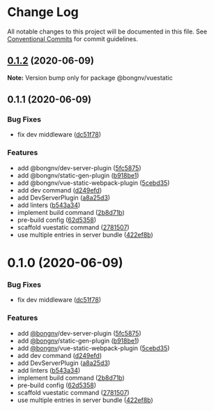 # Change Log

All notable changes to this project will be documented in this file.
See [Conventional Commits](https://conventionalcommits.org) for commit guidelines.

## [0.1.2](https://github.com/bongnv/vuestatic/compare/@bongnv/vuestatic@0.1.1...@bongnv/vuestatic@0.1.2) (2020-06-09)

**Note:** Version bump only for package @bongnv/vuestatic

## 0.1.1 (2020-06-09)

### Bug Fixes

- fix dev middleware ([dc51f78](https://github.com/bongnv/vuestatic/commit/dc51f7879235161112d10ef51b2af3bafbc46853))

### Features

- add @bongnv/dev-server-plugin ([5fc5875](https://github.com/bongnv/vuestatic/commit/5fc5875daec2c91741f1b43cea777ab6b564d098))
- add @bongnv/static-gen-plugin ([b918be1](https://github.com/bongnv/vuestatic/commit/b918be16bb2f58cb71ddef46a14c1bcdbb16f5bc))
- add @bongnv/vue-static-webpack-plugin ([5cebd35](https://github.com/bongnv/vuestatic/commit/5cebd353bd6680631fcbbb89d85212aa4520659e))
- add dev command ([d249efd](https://github.com/bongnv/vuestatic/commit/d249efd9c9812b0b124788989c66619e156ded30))
- add DevServerPlugin ([a8a25d3](https://github.com/bongnv/vuestatic/commit/a8a25d3b571a8ed2b23ca8c57c684ff70b8632e9))
- add linters ([b543a34](https://github.com/bongnv/vuestatic/commit/b543a34c5b954c66bc75a28c67afbaf0be5f9582))
- implement build command ([2b8d71b](https://github.com/bongnv/vuestatic/commit/2b8d71bbc828bc1bae554d4ad9c172ad81548f90))
- pre-build config ([62d5358](https://github.com/bongnv/vuestatic/commit/62d53581ddf9629e2ad99f2d7601a9ffc45f36f7))
- scaffold vuestatic command ([2781507](https://github.com/bongnv/vuestatic/commit/2781507fd7e44ed812df30d9873eb564eade6c56))
- use multiple entries in server bundle ([422ef8b](https://github.com/bongnv/vuestatic/commit/422ef8b67250482ab326857415358f3647a3e6da))

<a name="0.1.0"></a>

# 0.1.0 (2020-06-09)

### Bug Fixes

- fix dev middleware ([dc51f78](https://github.com/bongnv/vuestatic/commit/dc51f78))

### Features

- add [@bongnv](https://github.com/bongnv)/dev-server-plugin ([5fc5875](https://github.com/bongnv/vuestatic/commit/5fc5875))
- add [@bongnv](https://github.com/bongnv)/static-gen-plugin ([b918be1](https://github.com/bongnv/vuestatic/commit/b918be1))
- add [@bongnv](https://github.com/bongnv)/vue-static-webpack-plugin ([5cebd35](https://github.com/bongnv/vuestatic/commit/5cebd35))
- add dev command ([d249efd](https://github.com/bongnv/vuestatic/commit/d249efd))
- add DevServerPlugin ([a8a25d3](https://github.com/bongnv/vuestatic/commit/a8a25d3))
- add linters ([b543a34](https://github.com/bongnv/vuestatic/commit/b543a34))
- implement build command ([2b8d71b](https://github.com/bongnv/vuestatic/commit/2b8d71b))
- pre-build config ([62d5358](https://github.com/bongnv/vuestatic/commit/62d5358))
- scaffold vuestatic command ([2781507](https://github.com/bongnv/vuestatic/commit/2781507))
- use multiple entries in server bundle ([422ef8b](https://github.com/bongnv/vuestatic/commit/422ef8b))
